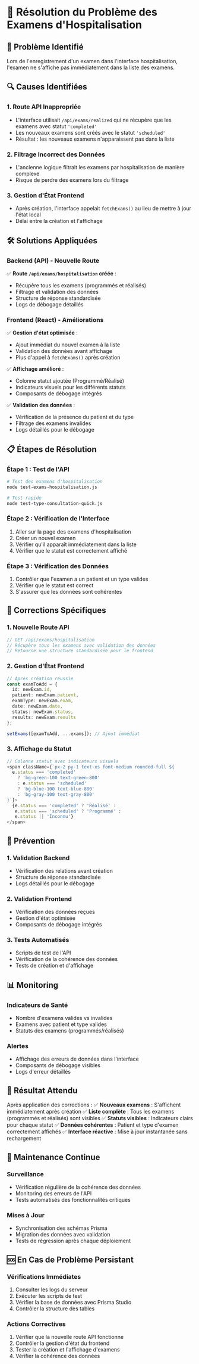 # 🔧 Résolution du Problème des Examens d'Hospitalisation

## 🚨 Problème Identifié
Lors de l'enregistrement d'un examen dans l'interface hospitalisation, l'examen ne s'affiche pas immédiatement dans la liste des examens.

## 🔍 Causes Identifiées

### 1. **Route API Inappropriée**
- L'interface utilisait `/api/exams/realized` qui ne récupère que les examens avec statut `'completed'`
- Les nouveaux examens sont créés avec le statut `'scheduled'`
- Résultat : les nouveaux examens n'apparaissent pas dans la liste

### 2. **Filtrage Incorrect des Données**
- L'ancienne logique filtrait les examens par hospitalisation de manière complexe
- Risque de perdre des examens lors du filtrage

### 3. **Gestion d'État Frontend**
- Après création, l'interface appelait `fetchExams()` au lieu de mettre à jour l'état local
- Délai entre la création et l'affichage

## 🛠️ Solutions Appliquées

### **Backend (API) - Nouvelle Route**
✅ **Route `/api/exams/hospitalisation` créée** :
- Récupère tous les examens (programmés et réalisés)
- Filtrage et validation des données
- Structure de réponse standardisée
- Logs de débogage détaillés

### **Frontend (React) - Améliorations**
✅ **Gestion d'état optimisée** :
- Ajout immédiat du nouvel examen à la liste
- Validation des données avant affichage
- Plus d'appel à `fetchExams()` après création

✅ **Affichage amélioré** :
- Colonne statut ajoutée (Programmé/Réalisé)
- Indicateurs visuels pour les différents statuts
- Composants de débogage intégrés

✅ **Validation des données** :
- Vérification de la présence du patient et du type
- Filtrage des examens invalides
- Logs détaillés pour le débogage

## 📋 Étapes de Résolution

### **Étape 1 : Test de l'API**
```bash
# Test des examens d'hospitalisation
node test-exams-hospitalisation.js

# Test rapide
node test-type-consultation-quick.js
```

### **Étape 2 : Vérification de l'Interface**
1. Aller sur la page des examens d'hospitalisation
2. Créer un nouvel examen
3. Vérifier qu'il apparaît immédiatement dans la liste
4. Vérifier que le statut est correctement affiché

### **Étape 3 : Vérification des Données**
1. Contrôler que l'examen a un patient et un type valides
2. Vérifier que le statut est correct
3. S'assurer que les données sont cohérentes

## 🔧 Corrections Spécifiques

### **1. Nouvelle Route API**
```typescript
// GET /api/exams/hospitalisation
// Récupère tous les examens avec validation des données
// Retourne une structure standardisée pour le frontend
```

### **2. Gestion d'État Frontend**
```typescript
// Après création réussie
const examToAdd = {
  id: newExam.id,
  patient: newExam.patient,
  examType: newExam.exam,
  date: newExam.date,
  status: newExam.status,
  results: newExam.results
};

setExams([examToAdd, ...exams]); // Ajout immédiat
```

### **3. Affichage du Statut**
```typescript
// Colonne statut avec indicateurs visuels
<span className={`px-2 py-1 text-xs font-medium rounded-full ${
  e.status === 'completed' 
    ? 'bg-green-100 text-green-800' 
    : e.status === 'scheduled' 
    ? 'bg-blue-100 text-blue-800' 
    : 'bg-gray-100 text-gray-800'
}`}>
  {e.status === 'completed' ? 'Réalisé' : 
   e.status === 'scheduled' ? 'Programmé' : 
   e.status || 'Inconnu'}
</span>
```

## 🚀 Prévention

### **1. Validation Backend**
- Vérification des relations avant création
- Structure de réponse standardisée
- Logs détaillés pour le débogage

### **2. Validation Frontend**
- Vérification des données reçues
- Gestion d'état optimisée
- Composants de débogage intégrés

### **3. Tests Automatisés**
- Scripts de test de l'API
- Vérification de la cohérence des données
- Tests de création et d'affichage

## 📊 Monitoring

### **Indicateurs de Santé**
- Nombre d'examens valides vs invalides
- Examens avec patient et type valides
- Statuts des examens (programmés/réalisés)

### **Alertes**
- Affichage des erreurs de données dans l'interface
- Composants de débogage visibles
- Logs d'erreur détaillés

## 🎯 Résultat Attendu

Après application des corrections :
✅ **Nouveaux examens** : S'affichent immédiatement après création
✅ **Liste complète** : Tous les examens (programmés et réalisés) sont visibles
✅ **Statuts visibles** : Indicateurs clairs pour chaque statut
✅ **Données cohérentes** : Patient et type d'examen correctement affichés
✅ **Interface réactive** : Mise à jour instantanée sans rechargement

## 🔄 Maintenance Continue

### **Surveillance**
- Vérification régulière de la cohérence des données
- Monitoring des erreurs de l'API
- Tests automatisés des fonctionnalités critiques

### **Mises à Jour**
- Synchronisation des schémas Prisma
- Migration des données avec validation
- Tests de régression après chaque déploiement

## 🆘 En Cas de Problème Persistant

### **Vérifications Immédiates**
1. Consulter les logs du serveur
2. Exécuter les scripts de test
3. Vérifier la base de données avec Prisma Studio
4. Contrôler la structure des tables

### **Actions Correctives**
1. Vérifier que la nouvelle route API fonctionne
2. Contrôler la gestion d'état du frontend
3. Tester la création et l'affichage d'examens
4. Vérifier la cohérence des données 